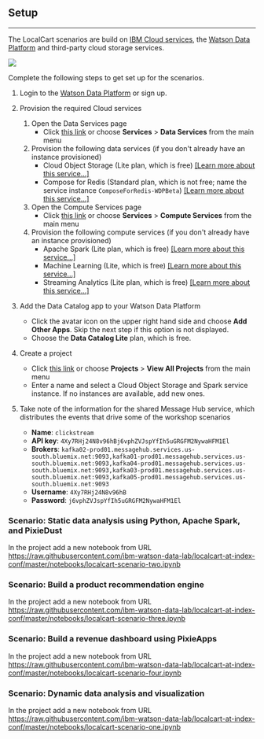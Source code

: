 ## Setup
***

The LocalCart scenarios are build on [IBM Cloud services](https://console.bluemix.net/catalog/), the [Watson Data Platform](https://www.ibm.com/analytics/us/en/watson-data-platform/) and third-party cloud storage services.

<img src="https://raw.githubusercontent.com/ibm-watson-data-lab/localcart-at-index-conf/master/images/localcart%20overview.png"></img>


Complete the following steps to get set up for the scenarios.

1. Login to the [Watson Data Platform](https://dataplatform.ibm.com) or sign up.

1. Provision the required Cloud services
    1. Open the Data Services page
        * Click [this link](https://dataplatform.ibm.com/data/services?target=data-services&context=analytics) or choose **Services** > **Data Services** from the main menu
    1. Provision the following data services (if you don't already have an instance provisioned)
       * Cloud Object Storage (Lite plan, which is free) [[Learn more about this service...]](https://console.bluemix.net/catalog/infrastructure/cloud-object-storage)
       * Compose for Redis (Standard plan, which is not free; name the service instance `ComposeForRedis-WDPBeta`) [[Learn more about this service...]](https://console.bluemix.net/catalog/services/compose-for-redis)
    1. Open the Compute Services page
        * Click [this link](https://dataplatform.ibm.com/data/services?target=compute-services&context=analytics) or choose **Services** > **Compute Services** from the main menu
    1. Provision the following compute services (if you don't already have an instance provisioned)
       * Apache Spark (Lite plan, which is free) [[Learn more about this service...]](https://console.bluemix.net/catalog/services/apache-spark)
       * Machine Learning (Lite, which is free) [[Learn more about this service...]](https://console.bluemix.net/catalog/services/machine-learning)
       * Streaming Analytics (Lite plan, which is free) [[Learn more about this service...]](https://console.bluemix.net/catalog/services/streaming-analytics)
       
1. Add the Data Catalog app to your Watson Data Platform
   * Click the avatar icon on the upper right hand side and choose **Add Other Apps**. Skip the next step if this option is not displayed. 
   * Choose the **Data Catalog Lite** plan, which is free. 
1. Create a project  
   * Click [this link](https://dataplatform.ibm.com/projects/new-project?context=analytics) or choose **Projects** > **View All Projects** from the main menu
   * Enter a name and select a Cloud Object Storage and Spark service instance. If no instances are available, add new ones.

1. Take note of the information for the shared Message Hub service, which distributes the events that drive some of the workshop scenarios
    * **Name**: `clickstream` 
    * **API key**: `4Xy7RHj24N8v96hBj6vphZVJspYfIh5uGRGFM2NywaHFM1El`
    * **Brokers**: `kafka02-prod01.messagehub.services.us-south.bluemix.net:9093,kafka01-prod01.messagehub.services.us-south.bluemix.net:9093,kafka04-prod01.messagehub.services.us-south.bluemix.net:9093,kafka03-prod01.messagehub.services.us-south.bluemix.net:9093,kafka05-prod01.messagehub.services.us-south.bluemix.net:9093`
    * **Username**: `4Xy7RHj24N8v96hB`
    * **Password**: `j6vphZVJspYfIh5uGRGFM2NywaHFM1El`


### Scenario: Static data analysis using Python, Apache Spark, and PixieDust

In the project add a new notebook from URL https://raw.githubusercontent.com/ibm-watson-data-lab/localcart-at-index-conf/master/notebooks/localcart-scenario-two.ipynb

### Scenario: Build a product recommendation engine

In the project add a new notebook from URL https://raw.githubusercontent.com/ibm-watson-data-lab/localcart-at-index-conf/master/notebooks/localcart-scenario-three.ipynb

### Scenario: Build a revenue dashboard using PixieApps
In the project add a new notebook from URL https://raw.githubusercontent.com/ibm-watson-data-lab/localcart-at-index-conf/master/notebooks/localcart-scenario-four.ipynb

### Scenario: Dynamic data analysis and visualization
In the project add a new notebook from URL https://raw.githubusercontent.com/ibm-watson-data-lab/localcart-at-index-conf/master/notebooks/localcart-scenario-one.ipynb
